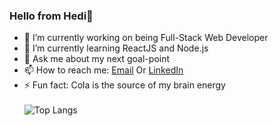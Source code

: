 ### Hello from **Hedi**👋
- 🔭 I’m currently working on being Full-Stack Web Developer
- 🌱 I’m currently learning ReactJS and Node.js
- 💬 Ask me about my next goal-point
- 📫 How to reach me: [Email](mailto:www.hedymuhamad481.com) Or [LinkedIn](https://www.linkedin.com/in/hedi-m-sharif-894408228/)
- ⚡ Fun fact: Cola is the source of my brain energy
<br/><br/>
  ![Top Langs](https://github-readme-stats.vercel.app/api/top-langs/?username=HediMuhamad&layout=compact&count_private=true&show_icons=true&theme=dracula)
